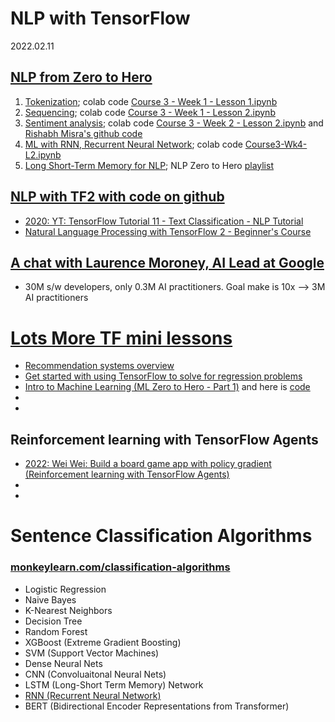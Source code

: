# NLP with TensorFlow

2022.02.11

## [NLP from Zero to Hero](https://www.youtube.com/watch?v=fNxaJsNG3-s&list=PLQY2H8rRoyvzDbLUZkbudP-MFQZwNmU4S)

1. [Tokenization](https://www.youtube.com/watch?v=fNxaJsNG3-s); colab code [Course 3 - Week 1 - Lesson 1.ipynb](https://colab.research.google.com/github/lmoroney/dlaicourse/blob/master/TensorFlow%20In%20Practice/Course%203%20-%20NLP/Course%203%20-%20Week%201%20-%20Lesson%201.ipynb)
2. [Sequencing](https://www.youtube.com/watch?v=r9QjkdSJZ2g); colab code [Course 3 - Week 1 - Lesson 2.ipynb](https://colab.research.google.com/github/lmoroney/dlaicourse/blob/master/TensorFlow%20In%20Practice/Course%203%20-%20NLP/Course%203%20-%20Week%201%20-%20Lesson%202.ipynb)
3. [Sentiment analysis](https://www.youtube.com/watch?v=Y_hzMnRXjhI); colab code [Course 3 - Week 2 - Lesson 2.ipynb](https://colab.research.google.com/github/lmoroney/dlaicourse/blob/master/TensorFlow%20In%20Practice/Course%203%20-%20NLP/Course%203%20-%20Week%202%20-%20Lesson%202.ipynb) and [Rishabh Misra's github code](https://rishabhmisra.github.io/publications/)
4. [ML with RNN, Recurrent Neural Network](https://www.youtube.com/watch?v=OuYtk9Ymut4); colab code [Course3-Wk4-L2.ipynb](https://colab.research.google.com/github/lmoroney/dlaicourse/blob/master/TensorFlow%20In%20Practice/Course%203%20-%20NLP/Course%203%20-%20Week%204%20-%20Lesson%202%20-%20Notebook.ipynb)
5. [Long Short-Term Memory for NLP](https://www.youtube.com/watch?v=A9QVYOBjZdY); NLP Zero to Hero [playlist](https://www.youtube.com/playlist?list=PLQY2H8rRoyvzDbLUZkbudP-MFQZwNmU4S)




## [NLP with TF2 with code on github](https://github.com/python-engineer/tensorflow-course)
* [2020: YT: TensorFlow Tutorial 11 - Text Classification - NLP Tutorial](https://www.youtube.com/watch?v=kxeyoyrf2cM)
* [Natural Language Processing with TensorFlow 2 - Beginner's Course](https://www.youtube.com/watch?v=B2q5cRJvqI8)


## [A chat with Laurence Moroney, AI Lead at Google](https://www.youtube.com/watch?v=r63VMQvykac)
* 30M s/w developers, only 0.3M AI practitioners. Goal make is 10x --> 3M AI practitioners


# [Lots More TF mini lessons](https://www.youtube.com/playlist?list=PLQY2H8rRoyvwLbzbnKJ59NkZvQAW9wLbx)
* [Recommendation systems overview](https://youtu.be/BthUPVwA59s)
* [Get started with using TensorFlow to solve for regression problems](https://youtu.be/-vHQub0NXI4)
* [Intro to Machine Learning (ML Zero to Hero - Part 1)](https://youtu.be/KNAWp2S3w94) and here is [code](https://developers.google.com/codelabs/tensorflow-1-helloworld#0)
* []()
* []()

## Reinforcement learning with TensorFlow Agents
* [2022: Wei Wei: Build a board game app with policy gradient (Reinforcement learning with TensorFlow Agents)](https://www.youtube.com/watch?v=X4eruXqNbDc)
* []()
* []()





# Sentence Classification Algorithms 
### [monkeylearn.com/classification-algorithms](https://monkeylearn.com/blog/classification-algorithms/)

- Logistic Regression
- Naive Bayes
- K-Nearest Neighbors
- Decision Tree
- Random Forest
- XGBoost (Extreme Gradient Boosting)
- SVM (Support Vector Machines)
- Dense Neural Nets
- CNN (Convoluaitonal Neural Nets)
- LSTM (Long-Short Term Memory) Network
- [RNN (Recurrent Neural Network)](https://www.tensorflow.org/text/tutorials/text_classification_rnn)
- BERT (Bidirectional Encoder Representations from Transformer)

